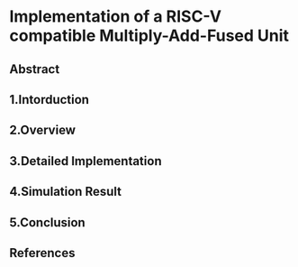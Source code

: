 # Implementation of a RISC-V compatible Multiply-Add-Fused Unit

## Abstract


## 1.Intorduction


## 2.Overview


## 3.Detailed Implementation 


## 4.Simulation Result


## 5.Conclusion


## References
